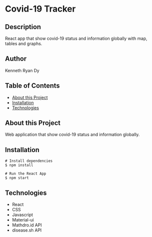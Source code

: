 # Covid-19 Tracker

## Description

React app that show covid-19 status and information globally with map, tables and graphs.

## Author

Kenneth Ryan Dy

## Table of Contents

- [About this Project](#about-this-project)
- [Installation](#installation)
- [Technologies](#technologies)

## About this Project

Web application that show covid-19 status and information globally.

## Installation

```
# Install dependencies
$ npm install

# Run the React App
$ npm start
```

## Technologies

- React
- CSS
- Javascript
- Material-ui
- Mathdro.id API
- disease.sh API
